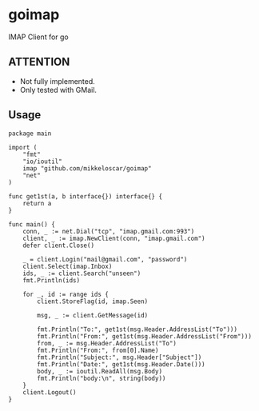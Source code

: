 goimap
======

IMAP Client for go

ATTENTION
---------

- Not fully implemented.
- Only tested with GMail.

Usage
-----

    package main

    import (
        "fmt"
        "io/ioutil"
        imap "github.com/mikkeloscar/goimap"
        "net"
    )

    func get1st(a, b interface{}) interface{} {
        return a
    }

    func main() {
        conn, _ := net.Dial("tcp", "imap.gmail.com:993")
        client, _ := imap.NewClient(conn, "imap.gmail.com")
        defer client.Close()

        _ = client.Login("mail@gmail.com", "password")
        client.Select(imap.Inbox)
        ids, _ := client.Search("unseen")
        fmt.Println(ids)

        for _, id := range ids {
            client.StoreFlag(id, imap.Seen)

            msg, _ := client.GetMessage(id)

            fmt.Println("To:", get1st(msg.Header.AddressList("To")))
            fmt.Println("From:", get1st(msg.Header.AddressList("From")))
            from, _ := msg.Header.AddressList("To")
            fmt.Println("From:", from[0].Name)
            fmt.Println("Subject:", msg.Header["Subject"])
            fmt.Println("Date:", get1st(msg.Header.Date()))
            body, _ := ioutil.ReadAll(msg.Body)
            fmt.Println("body:\n", string(body))
        }
        client.Logout()
    }
